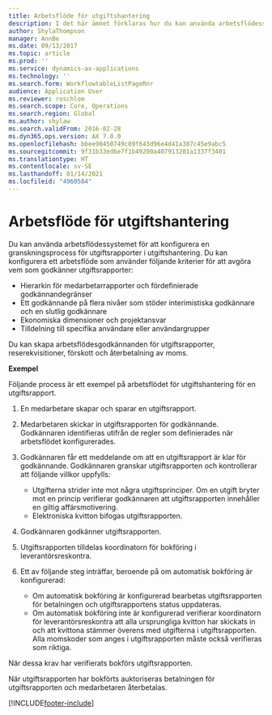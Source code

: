 ```yaml
---
title: Arbetsflöde för utgiftshantering
description: I det här ämnet förklaras hur du kan använda arbetsflödessystemet i Microsoft Dynamics 365 Finance för att konfigurera en granskningsprocess för utgiftsrapporter i utgiftshantering.
author: ShylaThompson
manager: AnnBe
ms.date: 09/13/2017
ms.topic: article
ms.prod: ''
ms.service: dynamics-ax-applications
ms.technology: ''
ms.search.form: WorkflowtableListPageRnr
audience: Application User
ms.reviewer: roschlom
ms.search.scope: Core, Operations
ms.search.region: Global
ms.author: shylaw
ms.search.validFrom: 2016-02-28
ms.dyn365.ops.version: AX 7.0.0
ms.openlocfilehash: bbee90450749c89f643d96e4d41a387c45e9abc5
ms.sourcegitcommit: 9f31b33ed6e7f1b49200a407913201a1337f3401
ms.translationtype: HT
ms.contentlocale: sv-SE
ms.lasthandoff: 01/14/2021
ms.locfileid: "4960584"
---
```

# <a name="expense-management-workflow"></a>Arbetsflöde för utgiftshantering

Du kan använda arbetsflödessystemet för att konfigurera en granskningsprocess för utgiftsrapporter i utgiftshantering. Du kan konfigurera ett arbetsflöde som använder följande kriterier för att avgöra vem som godkänner utgiftsrapporter:

- Hierarkin för medarbetarrapporter och fördefinierade godkännandegränser
- Ett godkännande på flera nivåer som stöder interimistiska godkännare och en slutlig godkännare
- Ekonomiska dimensioner och projektansvar
- Tilldelning till specifika användare eller användargrupper

Du kan skapa arbetsflödesgodkännanden för utgiftsrapporter, reserekvisitioner, förskott och återbetalning av moms.

**Exempel**

Följande process är ett exempel på arbetsflödet för utgiftshantering för en utgiftsrapport.

1. En medarbetare skapar och sparar en utgiftsrapport.
2. Medarbetaren skickar in utgiftsrapporten för godkännande. Godkännaren identifieras utifrån de regler som definierades när arbetsflödet konfigurerades.
3. Godkännaren får ett meddelande om att en utgiftsrapport är klar för godkännande. Godkännaren granskar utgiftsrapporten och kontrollerar att följande villkor uppfylls:

    - Utgifterna strider inte mot några utgiftsprinciper. Om en utgift bryter mot en princip verifierar godkännaren att utgiftsrapporten innehåller en giltig affärsmotivering.
    - Elektroniska kvitton bifogas utgiftsrapporten.

4. Godkännaren godkänner utgiftsrapporten.
5. Utgiftsrapporten tilldelas koordinatorn för bokföring i leverantörsreskontra.
6. Ett av följande steg inträffar, beroende på om automatisk bokföring är konfigurerad:

    - Om automatisk bokföring är konfigurerad bearbetas utgiftsrapporten för betalningen och utgiftsrapportens status uppdateras.
    - Om automatisk bokföring inte är konfigurerad verifierar koordinatorn för leverantörsreskontra att alla ursprungliga kvitton har skickats in och att kvittona stämmer överens med utgifterna i utgiftsrapporten. Alla momskoder som anges i utgiftsrapporten måste också verifieras som riktiga.

När dessa krav har verifierats bokförs utgiftsrapporten.

När utgiftsrapporten har bokförts auktoriseras betalningen för utgiftsrapporten och medarbetaren återbetalas.


[!INCLUDE[footer-include](../includes/footer-banner.md)]